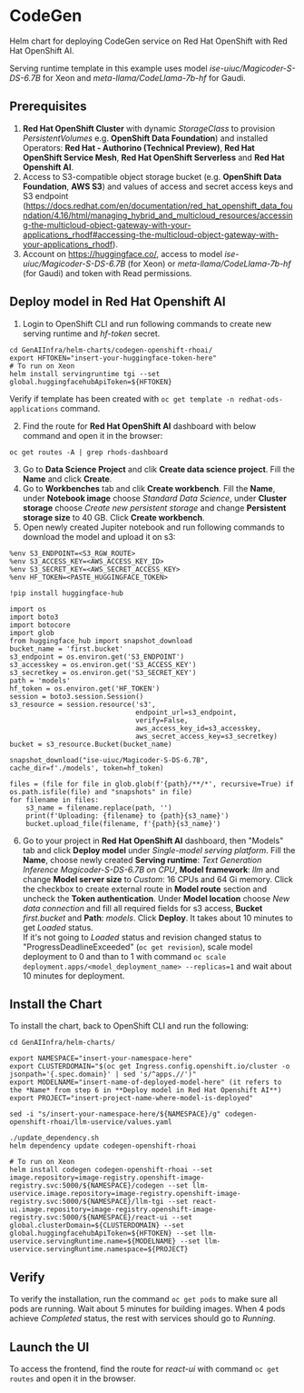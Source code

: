 # CodeGen

Helm chart for deploying CodeGen service on Red Hat OpenShift with Red Hat OpenShift AI.

Serving runtime template in this example uses model *ise-uiuc/Magicoder-S-DS-6.7B* for Xeon and *meta-llama/CodeLlama-7b-hf* for Gaudi.

## Prerequisites 

1. **Red Hat OpenShift Cluster** with dynamic *StorageClass* to provision *PersistentVolumes* e.g. **OpenShift Data Foundation**) and installed Operators: **Red Hat - Authorino (Technical Preview)**, **Red Hat OpenShift Service Mesh**, **Red Hat OpenShift Serverless** and **Red Hat Openshift AI**.
2. Access to S3-compatible object storage bucket (e.g. **OpenShift Data Foundation**, **AWS S3**) and values of access and secret access keys and S3 endpoint (https://docs.redhat.com/en/documentation/red_hat_openshift_data_foundation/4.16/html/managing_hybrid_and_multicloud_resources/accessing-the-multicloud-object-gateway-with-your-applications_rhodf#accessing-the-multicloud-object-gateway-with-your-applications_rhodf).
3. Account on https://huggingface.co/, access to model *ise-uiuc/Magicoder-S-DS-6.7B* (for Xeon) or *meta-llama/CodeLlama-7b-hf* (for Gaudi) and token with Read permissions.

## Deploy model in Red Hat Openshift AI

1. Login to OpenShift CLI and run following commands to create new serving runtime and *hf-token* secret.
```
cd GenAIInfra/helm-charts/codegen-openshift-rhoai/
export HFTOKEN="insert-your-huggingface-token-here"
# To run on Xeon
helm install servingruntime tgi --set global.huggingfacehubApiToken=${HFTOKEN}
```
Verify if template has been created with ```oc get template -n redhat-ods-applications``` command.

2. Find the route for **Red Hat OpenShift AI** dashboard with below command and open it in the browser:
```
oc get routes -A | grep rhods-dashboard
```
3. Go to **Data Science Project** and clik **Create data science project**. Fill the **Name** and click **Create**.
4. Go to **Workbenches** tab and clik **Create workbench**. Fill the **Name**, under **Notebook image** choose *Standard Data Science*, under **Cluster storage** choose *Create new persistent storage* and change **Persistent storage size** to 40 GB. Click **Create workbench**.
5. Open newly created Jupiter notebook and run following commands to download the model and upload it on s3:
```
%env S3_ENDPOINT=<S3_RGW_ROUTE>
%env S3_ACCESS_KEY=<AWS_ACCESS_KEY_ID>
%env S3_SECRET_KEY=<AWS_SECRET_ACCESS_KEY>
%env HF_TOKEN=<PASTE_HUGGINGFACE_TOKEN>
```
```
!pip install huggingface-hub
```
```
import os
import boto3
import botocore
import glob
from huggingface_hub import snapshot_download
bucket_name = 'first.bucket'
s3_endpoint = os.environ.get('S3_ENDPOINT')
s3_accesskey = os.environ.get('S3_ACCESS_KEY')
s3_secretkey = os.environ.get('S3_SECRET_KEY')
path = 'models'
hf_token = os.environ.get('HF_TOKEN')
session = boto3.session.Session()
s3_resource = session.resource('s3',
                               endpoint_url=s3_endpoint,
                               verify=False,
                               aws_access_key_id=s3_accesskey,
                               aws_secret_access_key=s3_secretkey)
bucket = s3_resource.Bucket(bucket_name)
```
```
snapshot_download("ise-uiuc/Magicoder-S-DS-6.7B", cache_dir=f'./models', token=hf_token)
```
```
files = (file for file in glob.glob(f'{path}/**/*', recursive=True) if os.path.isfile(file) and "snapshots" in file)
for filename in files:
    s3_name = filename.replace(path, '')
    print(f'Uploading: {filename} to {path}{s3_name}')
    bucket.upload_file(filename, f'{path}{s3_name}')
```

6. Go to your project in **Red Hat OpenShift AI** dashboard, then "Models" tab and click **Deploy model** under *Single-model serving platform*. Fill the **Name**, choose newly created **Serving runtime**: *Text Generation Inference Magicoder-S-DS-6.7B on CPU*, **Model framework**: *llm* and change **Model server size** to *Custom*: 16 CPUs and 64 Gi memory. Click the checkbox to create external route in **Model route** section and uncheck the **Token authentication**. Under **Model location** choose *New data connection* and fill all required fields for s3 access, **Bucket** *first.bucket* and **Path**: *models*. Click **Deploy**. It takes about 10 minutes to get *Loaded* status.\
If it's not going to *Loaded* status and revision changed status to "ProgressDeadlineExceeded" (``oc get revision``), scale model deployment to 0 and than to 1 with command ``oc scale deployment.apps/<model_deployment_name> --replicas=1`` and wait about 10 minutes for deployment.

## Install the Chart

To install the chart, back to OpenShift CLI and run the following:

```console
cd GenAIInfra/helm-charts/

export NAMESPACE="insert-your-namespace-here"
export CLUSTERDOMAIN="$(oc get Ingress.config.openshift.io/cluster -o jsonpath='{.spec.domain}' | sed 's/^apps.//')"
export MODELNAME="insert-name-of-deployed-model-here" (it refers to the *Name* from step 6 in **Deploy model in Red Hat Openshift AI**)
export PROJECT="insert-project-name-where-model-is-deployed"

sed -i "s/insert-your-namespace-here/${NAMESPACE}/g" codegen-openshift-rhoai/llm-uservice/values.yaml

./update_dependency.sh
helm dependency update codegen-openshift-rhoai

# To run on Xeon
helm install codegen codegen-openshift-rhoai --set image.repository=image-registry.openshift-image-registry.svc:5000/${NAMESPACE}/codegen --set llm-uservice.image.repository=image-registry.openshift-image-registry.svc:5000/${NAMESPACE}/llm-tgi --set react-ui.image.repository=image-registry.openshift-image-registry.svc:5000/${NAMESPACE}/react-ui --set global.clusterDomain=${CLUSTERDOMAIN} --set global.huggingfacehubApiToken=${HFTOKEN} --set llm-uservice.servingRuntime.name=${MODELNAME} --set llm-uservice.servingRuntime.namespace=${PROJECT}
``` 

## Verify

To verify the installation, run the command `oc get pods` to make sure all pods are running. Wait about 5 minutes for building images. When 4 pods achieve *Completed* status, the rest with services should go to *Running*.

## Launch the UI
To access the frontend, find the route for *react-ui* with command `oc get routes` and open it in the browser.
